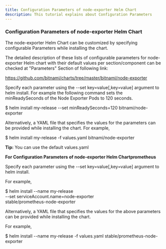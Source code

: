 ```yaml
---
title: Configuration Parameters of node-exporter Helm Chart
description: This tutorial explains about Configuration Parameters
---
```



### Configuration Parameters of node-exporter Helm Chart

The node-exporter Helm Chart can be customized by specifying configurable Parameters while installing the chart.

The detailed description of these lists of configurable parameters for node-exporter Helm chart with their default values per section/component can be checked at "Parameters" Section of following link:

https://github.com/bitnami/charts/tree/master/bitnami/node-exporter


Specify each parameter using the --set key=value[,key=value] argument to helm install. For example the following command sets the minReadySeconds of the Node Exporter Pods to 120 seconds.

$ helm install my-release --set minReadySeconds=120 bitnami/node-exporter

Alternatively, a YAML file that specifies the values for the parameters can be provided while installing the chart. For example,

$ helm install my-release -f values.yaml bitnami/node-exporter

**Tip:**  You can use the default values.yaml

**For Configuration Parameters of node-exporter Helm Chartprometheus**


Specify each parameter using the --set key=value[,key=value] argument to helm install. 

For example,

$ helm install --name my-release \
  --set serviceAccount.name=node-exporter  \
    stable/prometheus-node-exporter
    
Alternatively, a YAML file that specifies the values for the above parameters can be provided while installing the chart.

For example,

$ helm install --name my-release -f values.yaml stable/prometheus-node-exporter
